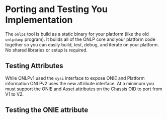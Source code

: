 # Porting and Testing You Implementation

The ```onlps``` tool is build as a static binary for your platform (like the old ```onlpdump``` program). It builds all of the ONLP core and your platform code together so you can easily build, test, debug, and iterate on your platform.
No shared libraries or setup is required.

## Testing Attributes

While ONLPv1 used the ```sysi``` interface to expose ONIE and Platform information ONLPv2 uses the new attribute interface.
At a minimum you must support the ONIE and Asset attributes on the Chassis OID to port from V1 to V2.

## Testing the ONIE attribute
